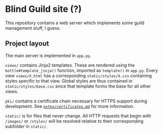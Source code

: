 # Blind Guild site (?)

This repository contains a web server which implements some guild management stuff, I guess.

## Project layout

The main server is implemented in `app.py`.

`views/` contains Jinja2 templates.
These are rendered using the `bottle#template_jinja()` function,
imported as `template()` in `app.py`.
Every view `views/X.html` has a corresponding `static/styles/X.css`
containing styles specific to that view.
Global styles are thus contained in `static/styles/base.css`
since that template forms the base for all other views.

`pki/` contains a certificate chain necessary for HTTPS support during development.
See [`notes/certificates.md`](./notes/certificates.md) for more information.

`static/` is for files that never change.
All HTTP requests that begin with `/images/` or `/styles/` will be resolved relative to their corresponding subfolder in `static/`.
